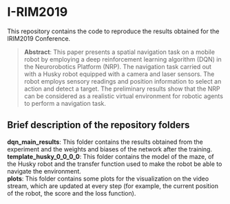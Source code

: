 # I-RIM2019

This repository contains the code to reproduce the results obtained for the IRIM2019 Conference.

> **Abstract**: This paper presents a spatial navigation task on a mobile robot by employing a deep reinforcement learning algorithm (DQN) in the Neurorobotics Platform (NRP). The navigation task carried out with a Husky robot equipped with a camera and laser sensors. The robot employs sensory readings and position information to select an action and detect a target. The preliminary results show that the NRP can be considered as a realistic virtual environment for robotic agents to perform a navigation task.

## Brief description of the repository folders
**dqn_main_results**: This folder contains the results obtained from the experiment and the weights and biases of the network after the training. \
**template_husky_0_0_0_0**: This folder contains the model of the maze, of the Husky robot and the transfer function used to make the robot be able to navigate the environment. \
**plots**: This folder contains some plots for the visualization on the video stream, which are updated at every step (for example, the current position of the robot, the score and the loss function).
